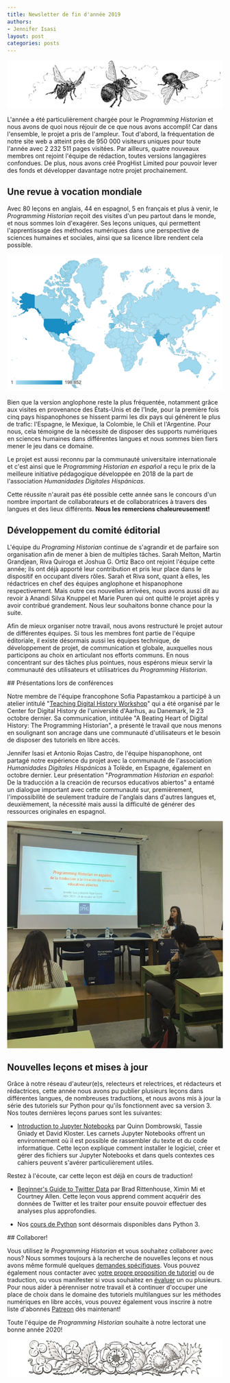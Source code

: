 ```yaml
---
title: Newsletter de fin d'année 2019
authors: 
- Jennifer Isasi
layout: post
categories: posts
---
```


<img src="/images/blog/bees.jpg" alt="Un dessin de trois abeilles volant."/>

L'année a été particulièrement chargée pour le *Programming Historian* et nous avons de quoi nous réjouir de ce que nous avons accompli! Car dans l'ensemble, le projet a pris de l'ampleur. Tout d'abord, la fréquentation de notre site web a atteint près de 950 000 visiteurs uniques pour toute l'année avec 2 232 511 pages visitées. Par ailleurs, quatre nouveaux membres ont rejoint l'équipe de rédaction, toutes versions langagières confondues. De plus, nous avons créé ProgHist Limited pour pouvoir lever des fonds et développer davantage notre projet prochainement.

## Une revue à vocation mondiale

Avec 80 leçons en anglais, 44 en espagnol, 5 en français et plus à venir, le *Programming Historian* reçoit des visites d'un peu partout dans le monde, et nous sommes loin d'exagérer. Ses leçons uniques, qui permettent l'apprentissage des méthodes numériques dans une perspective de sciences humaines et sociales, ainsi que sa licence libre rendent cela possible.

<img src="/images/blog/map-2019.png" alt="Une carte du monde avec visites PH."/>

Bien que la version anglophone reste la plus fréquentée, notamment grâce aux visites en provenance des États-Unis et de l'Inde, pour la première fois cinq pays hispanophones se hissent parmi les dix pays qui génèrent le plus de trafic: l'Espagne, le Mexique, la Colombie, le Chili et l'Argentine. Pour nous, cela témoigne de la nécessité de disposer des supports numériques en sciences humaines dans différentes langues et nous sommes bien fiers mener le jeu dans ce domaine.

Le projet est aussi reconnu par la communauté universitaire internationale et c'est ainsi que le *Programming Historian en español* a reçu le prix de la meilleure initiative pédagogique développée en 2018 de la part de l'association *Humanidades Digitales Hispánicas*.

Cette réussite n'aurait pas été possible cette année sans le concours d'un nombre important de collaborateurs et de collaboratrices à travers des langues et des lieux différents. **Nous les remercions chaleureusement!**

## Développement du comité éditorial

L'équipe du *Programing Historian* continue de s'agrandir et de parfaire son organisation afin de mener à bien de multiples tâches. Sarah Melton, Martin Grandjean, Riva Quiroga et Joshua G. Ortiz Baco ont rejoint l'équipe cette année; ils ont déjà apporté leur contribution et pris leur place dans le dispositif en occupant divers rôles. Sarah et Riva sont, quant à elles, les rédactrices en chef des équipes anglophone et hispanophone respectivement. Mais outre ces nouvelles arrivées, nous avons aussi dit au revoir à Anandi Silva Knuppel et Marie Puren qui ont quitté le projet après y avoir contribué grandement. Nous leur souhaitons bonne chance pour la suite.

Afin de mieux organiser notre travail, nous avons restructuré le projet autour de différentes équipes. Si tous les membres font partie de l'équipe éditoriale, il existe désormais aussi les équipes technique, de développement de projet, de communication et globale, auxquelles nous participons au choix en articulant nos efforts communs. En nous concentrant sur des tâches plus pointues, nous espérons mieux servir la communauté des utilisateurs et utilisatrices du *Programming Historian*. 

## Présentations lors de conférences

Notre membre de l'équipe francophone Sofia Papastamkou a participé à un atelier intitulé "[Teaching Digital History Workshop](https://cas.au.dk/en/cedhar/events/show/artikel/teaching-digital-history-workshop-a-one-day-seminar/)" qui a été organisé par le Center for Digital History de l'université d'Aarhus, au Danemark, le 23 octobre dernier. Sa communication, intitulée "A Beating Heart of Digital History: The Programming Historian", a présenté le travail que nous menons en soulignant son ancrage dans une communauté d'utilisateurs et le besoin de disposer des tutoriels en libre accès. 

Jennifer Isasi et Antonio Rojas Castro, de l'équipe hispanophone, ont partagé notre expérience du projet avec la communauté de l'association *Humanidades Digitales Hispánicas* à Tolède, en Espagne, également en octobre dernier. Leur présentation "*Programmation Historian en español*: De la traducción a la creación de recursos educativos abiertos" a entamé un dialogue important avec cette communauté sur, premièrement, l'impossibilité de seulement traduire de l'anglais dans d'autres langues et, deuxièmement, la nécessité mais aussi la difficulté de générer des ressources originales en espagnol.

<img src="/images/blog/hdh-isasi.jpeg" alt="Une photo de Jennifer Isasi au HDH."/>

## Nouvelles leçons et mises à jour

Grâce à notre réseau d'auteur(e)s, relecteurs et relectrices, et rédacteurs et rédactrices, cette année nous avons pu publier plusieurs leçons dans différentes langues, de nombreuses traductions, et nous avons mis à jour la série des tutoriels sur Python pour qu'ils fonctionnent avec sa version 3. Nos toutes dernières leçons parues sont les suivantes:

- [Introduction to Jupyter Notebooks](https://programminghistorian.org/en/lessons/jupyter-notebooks) par Quinn Dombrowski, Tassie Gniady et David Kloster. Les carnets Jupyter Notebooks offrent un environnement où il est possible de rassembler du texte et du code informatique. Cette leçon explique comment installer le logiciel, créer et gérer des fichiers sur Jupyter Notebooks et dans quels contextes ces cahiers peuvent s'avérer particulièrement utiles.

Restez à l'écoute, car cette leçon est déjà en cours de traduction!

- [Beginner's Guide to Twitter Data](https://programminghistorian.org/en/lessons/beginners-guide-to-twitter-data) par Brad Rittenhouse, Ximin Mi et Courtney Allen. Cette leçon vous apprend comment acquérir des données de Twitter et les traiter pour ensuite pouvoir effectuer des analyses plus approfondies. 

- Nos [cours de Python](https://programminghistorian.org/en/lessons/) sont désormais disponibles dans Python 3.

## Collaborer!

Vous utilisez le *Programming Historian* et vous souhaitez collaborer avec nous? Nous sommes toujours à la recherche de nouvelles leçons et nous avons même formulé quelques [demandes spécifiques](https://programminghistorian.org/fr/appel-contributions). Vous pouvez également nous contacter avec [votre propre proposition de tutoriel](https://programminghistorian.org/fr/consignes-auteurs) ou de traduction, ou vous manifester si vous souhaitez en [évaluer](https://programminghistorian.org/fr/consignes-evaluateurs) un ou plusieurs.
Pour nous aider à pérenniser notre travail et à continuer d'occuper une place de choix dans le domaine des tutoriels multilangues sur les méthodes numériques en libre accès, vous pouvez également vous inscrire à notre liste d'abonnés [Patreon]() dès maintenant!

Toute l'équipe de *Programming Historian* souhaite à notre lectorat une bonne année 2020!

<img src="/images/blog/flowers.jpg" alt="Une bannière de fleurs."/>
